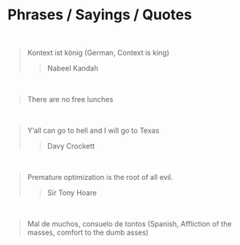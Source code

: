 # Phrases / Sayings / Quotes

<br/>

> Kontext ist könig (German, Context is king)
> > Nabeel Kandah

<br/>

> There are no free lunches

<br/>

> Y’all can go to hell and I will go to Texas
> > Davy Crockett

<br/>

> Premature optimization is the root of all evil.
> > Sir Tony Hoare

<br/>

> Mal de muchos, consuelo de tontos (Spanish, Affliction of the masses, comfort to the dumb asses)

<br/>
